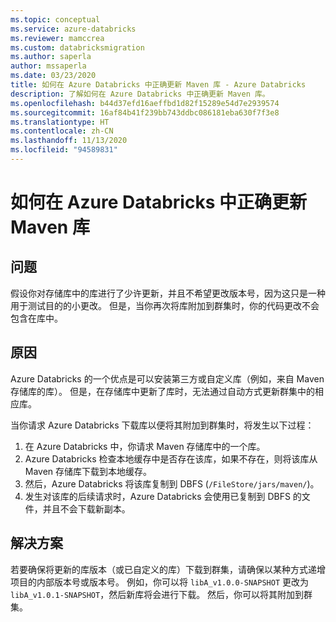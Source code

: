 ```yaml
---
ms.topic: conceptual
ms.service: azure-databricks
ms.reviewer: mamccrea
ms.custom: databricksmigration
ms.author: saperla
author: mssaperla
ms.date: 03/23/2020
title: 如何在 Azure Databricks 中正确更新 Maven 库 - Azure Databricks
description: 了解如何在 Azure Databricks 中正确更新 Maven 库。
ms.openlocfilehash: b44d37efd16aeffbd1d82f15289e54d7e2939574
ms.sourcegitcommit: 16af84b41f239bb743ddbc086181eba630f7f3e8
ms.translationtype: HT
ms.contentlocale: zh-CN
ms.lasthandoff: 11/13/2020
ms.locfileid: "94589831"
---
```

# <a name="how-to-correctly-update-a-maven-library-in-azure-databricks"></a>如何在 Azure Databricks 中正确更新 Maven 库

## <a name="problem"></a>问题

假设你对存储库中的库进行了少许更新，并且不希望更改版本号，因为这只是一种用于测试目的的小更改。 但是，当你再次将库附加到群集时，你的代码更改不会包含在库中。

## <a name="cause"></a>原因

Azure Databricks 的一个优点是可以安装第三方或自定义库（例如，来自 Maven 存储库的库）。 但是，在存储库中更新了库时，无法通过自动方式更新群集中的相应库。

当你请求 Azure Databricks 下载库以便将其附加到群集时，将发生以下过程：

1. 在 Azure Databricks 中，你请求 Maven 存储库中的一个库。
2. Azure Databricks 检查本地缓存中是否存在该库，如果不存在，则将该库从 Maven 存储库下载到本地缓存。
3. 然后，Azure Databricks 将该库复制到 DBFS (`/FileStore/jars/maven/`)。
4. 发生对该库的后续请求时，Azure Databricks 会使用已复制到 DBFS 的文件，并且不会下载新副本。

## <a name="solution"></a>解决方案

若要确保将更新的库版本（或已自定义的库）下载到群集，请确保以某种方式递增项目的内部版本号或版本号。 例如，你可以将 `libA_v1.0.0-SNAPSHOT` 更改为 `libA_v1.0.1-SNAPSHOT`，然后新库将会进行下载。 然后，你可以将其附加到群集。